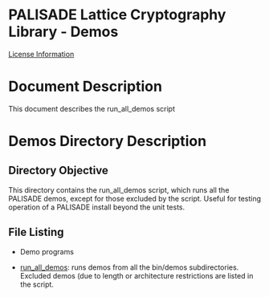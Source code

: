 PALISADE Lattice Cryptography Library - Demos
=============================================

[License Information](License.md)

Document Description
===================
This document describes the run_all_demos script

Demos Directory Description
==========================

Directory Objective
-------------------
This directory contains the run_all_demos script, which runs all the PALISADE demos, except for those excluded by the script. Useful for testing operation of a PALISADE install beyond the unit tests.

File Listing
------------

* Demo programs
- [run_all_demos](demos/run_all_demos): runs demos from all the bin/demos subdirectories. Excluded demos (due to length or architecture restrictions are listed in the script.  

